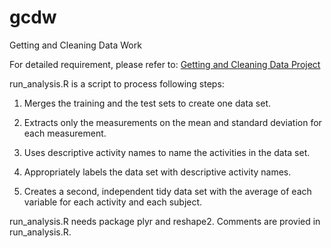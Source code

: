 gcdw
====

Getting and Cleaning Data Work

For detailed requirement, please refer to: [Getting and Cleaning Data Project](https://class.coursera.org/getdata-002/human_grading/view/courses/972080/assessments/3/submissions)<br />

run_analysis.R is a script to process following steps:

1.  Merges the training and the test sets to create one data set.

2.  Extracts only the measurements on the mean and standard deviation for each measurement. 

3.  Uses descriptive activity names to name the activities in the data set.

4.  Appropriately labels the data set with descriptive activity names.

5.  Creates a second, independent tidy data set with the average of each variable for each activity and each subject.

run_analysis.R needs package plyr and reshape2. Comments are provied in run_analysis.R.
